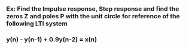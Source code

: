 ### Ex: Find the Impulse response, Step response and find the zeros Z and poles P with the unit circle for reference of the following LTI system
### y(n) - y(n-1) + 0.9y(n-2) = x(n)
